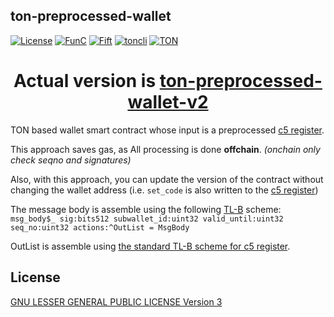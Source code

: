 ## ton-preprocessed-wallet

[![License](https://img.shields.io/badge/license-LGPL-brightgreen)](https://opensource.org/license/lgpl-3-0/)
[![FunC](https://img.shields.io/badge/made%20with-FunC-brightgreen)](https://ton.org/docs/#/func)
[![Fift](https://img.shields.io/badge/made%20with-Fift-brightgreen)](https://ton.org/fiftbase.pdf)
[![toncli](https://img.shields.io/badge/for%20use%20with-toncli-brightgreen)](https://github.com/disintar/toncli)
[![TON](https://img.shields.io/badge/based%20on-TON-blue)](https://ton.org/)

<center><h1>Actual version is <a href="https://github.com/pyAndr3w/ton-preprocessed-wallet-v2">ton-preprocessed-wallet-v2</a></h1></center>

TON based wallet smart contract whose input is a preprocessed [c5 register](https://ton.org/docs/tvm.pdf#page=11).

This approach saves gas, as All processing is done **offchain**. _(onchain only check seqno and signatures)_

Also, with this approach, you can update the version of the contract without changing the wallet address (i.e. `set_code` is also written to the [c5 register](https://ton.org/docs/tvm.pdf#page=11))

The message body is assemble using the following [TL-B](https://github.com/tonstack/ton-docs/blob/main/TL-B/README.md) scheme:\
`msg_body$_ sig:bits512 subwallet_id:uint32 valid_until:uint32 seq_no:uint32 actions:^OutList = MsgBody`

OutList is assemble using [the standard TL-B scheme for c5 register](https://github.com/newton-blockchain/ton/blob/master/crypto/block/block.tlb#L368:L381).

## License
[GNU LESSER GENERAL PUBLIC LICENSE Version 3](./LICENSE.LGPL)
